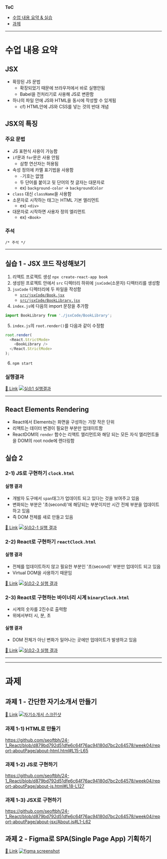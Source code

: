 **ToC**
- [수업 내용 요약 & 실습](#수업-내용-요약)
- [과제](#과제)

---

# 수업 내용 요약
## JSX
- 확장된 JS 문법
	- 확장되었기 때문에 브라우저에서 바로 실행안됨
	- Babel을 전처리기로 사용해 JS로 변환함
- 하나의 파일 안에 JS와 HTML을 동시에 작성할 수 있게됨
	- cf) HTML안에 JS와 CSS를 넣는 것의 반대 개념
## JSX의 특징
### 주요 문법
- JS 표현식 사용이 가능함
- `if`문과 `for`문은 사용 안됨
	- 삼항 연산자는 허용됨
- 속성 정의에 카멜 표기법을 사용함
	- `-`기호는 없앰
	- 두 단어를 붙이고 뒷 단어의 첫 글자는 대문자로
	- ex) `background-color` → `backgroundColor`
- `class` 대신 `className`을 사용함
- 소문자로 시작하는 태그는 HTML 기본 엘리먼트
	- ex) `<div>`
- 대문자로 시작하면 사용자 정의 엘리먼트
	- ex) `<Book>`

### 주석
```
/* 주석 */
```


---

## 실습 1 - JSX 코드 작성해보기

1. 리액트 프로젝트 생성 `npx create-react-app book`
2. 생성된 프로젝트 안에서 `src` 디렉터리 하위에 `jsxCode`(소문자) 디렉터리를 생성함
3. `jsxCode` 디렉터리에 두 파일을 작성함
	- [`src/jsxCode/Book.jsx`](./book/src/jsxCode/Book.js)
	- [`src/jsxCode/BookLibrary.jsx`](./book/src/jsxCode/BookLibrary.js)
4. `index.js`에 다음의 import 문장을 추가함
```js
import BookLibrary from './jsxCode/BookLibrary';
```
5. `index.js`의 `root.render()`를 다음과 같이 수정함
```js
root.render(
  <React.StrictMode>
    <BookLibrary />
  </React.StrictMode>
);
```
6. `npm start`
### 실행결과
[🔗 Link](https://seoftbh.github.io/24-1_React/week04/book/build/index.html)
[![실습1 실행결과](./md/image.png)](https://seoftbh.github.io/24-1_React/week04/book/build/index.html)


---
## React Elements Rendering

- React에서 Elements는 화면을 구성하는 가장 작은 단위
- 리액트는 데이터 변경이 필요한 부분만 업데이트함
- ReactDOM의 `render` 함수는 리액트 엘리먼트와 해당 되는 모든 자식 엘리먼트들을 DOM의 root node에 렌더링함


## 실습 2
### 2-1) JS로 구현하기 `clock.html`

#### 실행 결과
- 개발자 도구에서 `span`태그가 업데이트 되고 있다는 것을 보여주고 있음
- 변화되는 부분은 '초(second)'에 해당되는 부분이지만 시간 전체 부분을 업데이트하고 있음
- 즉 DOM 전체를 새로 만들고 있음

[🔗 Link](https://seoftbh.github.io/24-1_React/week04/clock/clock.html)
[![실습2-1 실행 결과](./md/image-1.png)](https://seoftbh.github.io/24-1_React/week04/clock/clock.html)



### 2-2) React로 구현하기 `reactClock.html`

#### 실행 결과
- 전체를 업데이트하지 않고 필요한 부분인 '초(second)' 부분만 업데이트 되고 있음
- Virtual DOM을 사용하기 때문임

[🔗 Link](https://seoftbh.github.io/24-1_React/week04/clock/reactClock.html)
[![실습2-2 실행 결과](./md/image-2.png)](https://seoftbh.github.io/24-1_React/week04/clock/reactClock.html)


### 2-3) React로 구현하는 바이너리 시계 `binaryClock.html`
- 시계의 숫자를 2진수로 출력함
- 위에서부터 시, 분, 초

#### 실행 결과
- DOM 전체가 아닌 변화가 일어나는 곳에만 업데이트가 발생하고 있음

[🔗 Link](https://seoftbh.github.io/24-1_React/week04/clock/binaryClock.html)
[![실습2-3 실행 결과](./md/image-3.png)](https://seoftbh.github.io/24-1_React/week04/clock/binaryClock.html)


---
---

# 과제
## 과제 1 - 간단한 자기소개서 만들기
[🔗 Link](https://seoftbh.github.io/24-1_React/week04/report-aboutPage/about-html.html)
[![자기소개서 스크린샷](./md/image-4.png)](https://seoftbh.github.io/24-1_React/week04/report-aboutPage/about-html.html)

### 과제 1-1) HTML로 만들기
https://github.com/seoftbh/24-1_React/blob/d879bd792d51dfe6c64f76ac94180d7bc2c64578/week04/report-aboutPage/about-html.html#L15-L65

### 과제 1-2) JS로 구현하기
https://github.com/seoftbh/24-1_React/blob/d879bd792d51dfe6c64f76ac94180d7bc2c64578/week04/report-aboutPage/about-js.html#L18-L127

### 과제 1-3) JSX로 구현하기
https://github.com/seoftbh/24-1_React/blob/d879bd792d51dfe6c64f76ac94180d7bc2c64578/week04/report-aboutPage/about-jsx/About.js#L1-L62


## 과제 2 - Figma로 SPA(Single Page App) 기획하기
[🔗 Link](https://www.figma.com/proto/LVPd0Gyv26a39fy5Nsi3Nz/Untitled?node-id=1-3&starting-point-node-id=1%3A3&mode=design&t=MyJHVinETmfVw13U-1)
[![figma screenshot](./md/image-5.png)](https://www.figma.com/proto/LVPd0Gyv26a39fy5Nsi3Nz/Untitled?node-id=1-3&starting-point-node-id=1%3A3&mode=design&t=MyJHVinETmfVw13U-1)